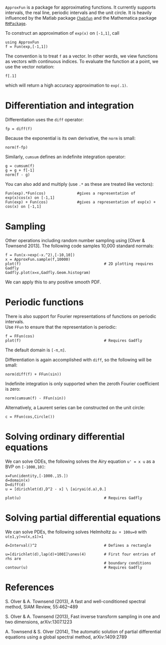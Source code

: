 `ApproxFun` is a package for approximating functions.  It currently supports intervals, the real 
line, periodic intervals and the unit circle.  It is heavily influenced by the Matlab 
package [`Chebfun`](http://www.chebfun.org) and the Mathematica package [`RHPackage`](http://www.maths.usyd.edu.au/u/olver/projects/RHPackage.html).




To construct an approximation of `exp(x)` on `[-1,1]`, call


    using ApproxFun
	f = Fun(exp,[-1,1])
	
The convention is to treat `f` as a vector.  In other words, we view functions as vectors 
with continuous indices.  To evaluate the function at a point, we use the vector notation:

	f[.1]
	
which will return a high accuracy approximation to `exp(.1)`.  


# Differentiation and integration	


Differentiation uses the `diff` operator:

	fp = diff(f)
	
Because the exponential is its own derivative, the `norm` is small:

	norm(f-fp)
	
Similarly, `cumsum` defines an indefinite integration operator:

	g = cumsum(f)
	g = g + f[-1]
	norm(f - g)
	
You can also add and multiply (use `.*` as these are treated like vectors):

	Fun(exp).*Fun(cos)				#gives a representation of exp(x)cos(x) on [-1,1]
	Fun(exp) + Fun(cos)				#gives a representation of exp(x) + cos(x) on [-1,1]	
	
# Sampling	

Other operations including random number sampling using [Olver & Townsend 2013].  The 
following code samples 10,000 standard normals:

	f = Fun(x->exp(-x.^2),[-10,10])
	x = ApproxFun.sample(f,10000)
    plot(f)             						# 2D plotting requires Gadfly
	Gadfly.plot(x=x,Gadfly.Geom.histogram)
	
We can apply this to any positive smooth PDF.  

# Periodic functions

There is also support for Fourier representations of functions on periodic intervals.  
Use `FFun` to ensure that the representation is periodic:

	f = FFun(cos)
	plot(f)									    # Requires Gadfly

The default domain is `[-π,π]`.  



Differentiation is again accomplished with `diff`, so the following will be small:

	norm(diff(f) + FFun(sin))

Indefinite integration is only supported when the zeroth Fourier coefficient is zero:
	
	norm(cumsum(f) - FFun(sin))	

	
	
Alternatively, a Laurent series can be constructed on the unit circle:

	c = FFun(cos,Circle())
	


# Solving ordinary differential equations


We can solve ODEs, the following solves the Airy equation `u' = x u` as a BVP on `[-1000,10]`:


	x=Fun(identity,[-1000.,15.])
   	d=domain(x)
	D=diff(d)
	u = [dirichlet(d),D^2 - x] \ [airyai(d.a),0.]
	
	plot(u)									    # Requires Gadfly
	
# Solving partial differential equations

We can solve PDEs, the following solves Helmholtz `Δu + 100u=0` with `u(±1,y)=u(x,±1)=1`


    d=Interval()^2          					# Defines a rectangle
    
    u=[dirichlet(d),lap(d)+100I]\ones(4)		# First four entries of rhs are 
    											# boundary conditions
    contour(u)									# Requires Gadfly
	
	
# References

S. Olver & A. Townsend (2013), A fast and well-conditioned spectral method, SIAM Review, 55:462–489
	
S. Olver & A. Townsend (2013), Fast inverse transform sampling in one and two dimensions, arXiv:1307.1223

A. Townsend & S. Olver (2014), The automatic solution of partial differential equations using a global spectral method, arXiv:1409:2789

